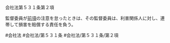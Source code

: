 会社法第５３１条第２項

監督委員が[前項](会社法＿＿＿＿第５３１条第１項)の注意を怠ったときは、その監督委員は、利害関係人に対し、連帯して損害を賠償する責任を負う。

#会社法
#会社法/第５３１条
#会社法/第５３１条/第２項

